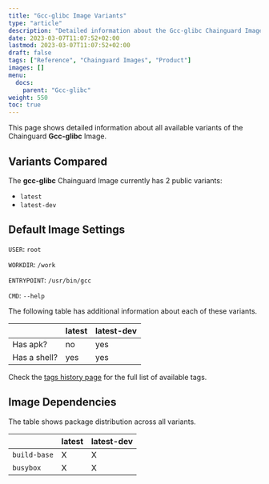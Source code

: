 ```yaml
---
title: "Gcc-glibc Image Variants"
type: "article"
description: "Detailed information about the Gcc-glibc Chainguard Image variants"
date: 2023-03-07T11:07:52+02:00
lastmod: 2023-03-07T11:07:52+02:00
draft: false
tags: ["Reference", "Chainguard Images", "Product"]
images: []
menu:
  docs:
    parent: "Gcc-glibc"
weight: 550
toc: true
---
```


This page shows detailed information about all available variants of the Chainguard **Gcc-glibc** Image.

## Variants Compared
The **gcc-glibc** Chainguard Image currently has 2 public variants: 

- `latest`
- `latest-dev`

## Default Image Settings
`USER`:		`root`

`WORKDIR`:	`/work`

`ENTRYPOINT`:	`/usr/bin/gcc`

`CMD`:		`--help`

The following table has additional information about each of these variants.

|              | latest | latest-dev |
|--------------|--------|------------|
| Has apk?     | no     | yes        |
| Has a shell? | yes    | yes        |

Check the [tags history page](/chainguard/chainguard-images/reference/gcc-glibc/tags_history/) for the full list of available tags.
## Image Dependencies
The table shows package distribution across all variants.

|              | latest | latest-dev |
|--------------|--------|------------|
| `build-base` | X      | X          |
| `busybox`    | X      | X          |
